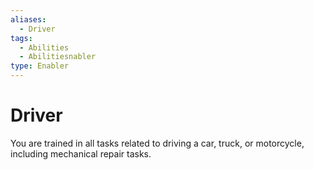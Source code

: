 ```yaml
---
aliases:
  - Driver
tags:
  - Abilities
  - Abilitiesnabler
type: Enabler
---
```


# Driver

You are trained in all tasks related to driving a car, truck, or motorcycle, including mechanical repair tasks.
